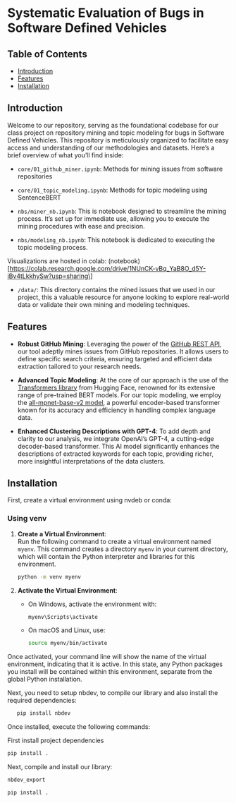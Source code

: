 Systematic Evaluation of Bugs in Software Defined Vehicles
================

<!-- WARNING: THIS FILE WAS AUTOGENERATED! DO NOT EDIT! -->

## Table of Contents

- [Introduction](#introduction)
- [Features](#features)
- [Installation](#installation)

## Introduction

Welcome to our repository, serving as the foundational codebase for our
class project on repository mining and topic modeling for bugs in
Software Defined Vehicles. This repository is meticulously organized to
facilitate easy access and understanding of our methodologies and
datasets. Here’s a brief overview of what you’ll find inside:

- `core/01_github_miner.ipynb`: Methods for mining issues from software
  repositories

- `core/01_topic_modeling.ipynb`: Methods for topic modeling using
  SentenceBERT

- `nbs/miner_nb.ipynb`: This is notebook designed to streamline the
  mining process. It’s set up for immediate use, allowing you to execute
  the mining procedures with ease and precision.

- `nbs/modeling_nb.ipynb`: This notebook is dedicated to executing the
  topic modeling process.

Visualizations are hosted in colab:
(notebook)\[https://colab.research.google.com/drive/1NUnCK-vBq_YaB8O_d5Y-iBv4tLkkhySw?usp=sharing\]

- `/data/`: This directory contains the mined issues that we used in our
  project, this a valuable resource for anyone looking to explore
  real-world data or validate their own mining and modeling techniques.

## Features

- **Robust GitHub Mining**: Leveraging the power of the [GitHub REST
  API](https://docs.github.com/en/rest/issues?apiVersion=2022-11-28),
  our tool adeptly mines issues from GitHub repositories. It allows
  users to define specific search criteria, ensuring targeted and
  efficient data extraction tailored to your research needs.

- **Advanced Topic Modeling**: At the core of our approach is the use of
  the [Transformers library](https://pypi.org/project/transformers/)
  from Hugging Face, renowned for its extensive range of pre-trained
  BERT models. For our topic modeling, we employ the [all-mpnet-base-v2
  model](https://huggingface.co/sentence-transformers/all-mpnet-base-v2),
  a powerful encoder-based transformer known for its accuracy and
  efficiency in handling complex language data.

- **Enhanced Clustering Descriptions with GPT-4**: To add depth and
  clarity to our analysis, we integrate OpenAI’s GPT-4, a cutting-edge
  decoder-based transformer. This AI model significantly enhances the
  descriptions of extracted keywords for each topic, providing richer,
  more insightful interpretations of the data clusters.

## Installation

First, create a virtual environment using nvdeb or conda:

### Using venv

1.  **Create a Virtual Environment**:  
    Run the following command to create a virtual environment named
    `myenv`. This command creates a directory `myenv` in your current
    directory, which will contain the Python interpreter and libraries
    for this environment.

    ``` bash
    python -m venv myenv
    ```

2.  **Activate the Virtual Environment**:

    - On Windows, activate the environment with:

      ``` bash
      myenv\Scripts\activate
      ```

    - On macOS and Linux, use:

      ``` bash
      source myenv/bin/activate
      ```

Once activated, your command line will show the name of the virtual
environment, indicating that it is active. In this state, any Python
packages you install will be contained within this environment, separate
from the global Python installation.

Next, you need to setup nbdev, to compile our library and also install
the required dependencies:

``` bash
   pip install nbdev
```

Once installed, execute the following commands:

First install project dependencies

``` bash
pip install .
```

Next, compile and install our library:

``` bash
nbdev_export
```

``` bash
pip install .
```
